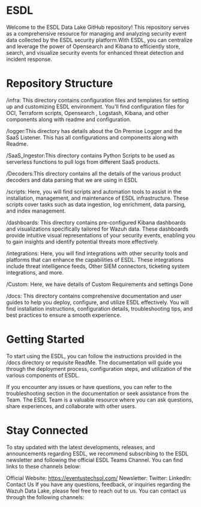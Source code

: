 # ESDL
Welcome to the ESDL Data Lake GitHub repository! This repository serves as a comprehensive resource for managing and analyzing security event data collected by the ESDL security platform.With ESDL, you can centralize and leverage the power of Opensearch and Kibana to efficiently store, search, and visualize security events for enhanced threat detection and incident response.

# Repository Structure
/infra: This directory contains configuration files and templates for setting up and customizing  ESDL environment. You'll find  configuration files for OCI, Terraform scripts, Opensearch , Logstash, Kibana, and other components along with readme and configuration.

/logger:This directory has details about the On Premise Logger and the SaaS Listener. This has all configurations and components along with Readme.

/SaaS_Ingestor:This directory contains Python Scripts to be used as serverless functions to pull logs from different SaaS products.

/Decoders:This directory contains all the details of the various product decoders and data parsing that we are using in ESDL

/scripts: Here, you will find scripts and automation tools to assist in the installation, management, and maintenance of ESDL infrastructure. These scripts cover tasks such as data ingestion, log enrichment, data parsing, and index management.

/dashboards: This directory contains pre-configured Kibana dashboards and visualizations specifically tailored for Wazuh data. These dashboards provide intuitive visual representations of your security events, enabling you to gain insights and identify potential threats more effectively.

/integrations: Here, you will find integrations with other security tools and platforms that can enhance the capabilities of ESDL. These integrations  include threat intelligence feeds, Other SIEM connectors, ticketing system integrations, and more.

/Custom: Here, we have details of Custom Requirements and settings Done

/docs: This directory contains comprehensive documentation and user guides to help you deploy, configure, and utilize ESDL effectively. You will find installation instructions, configuration details, troubleshooting tips, and best practices to ensure a smooth experience.

# Getting Started
To start using the ESDL, you can follow the instructions provided in the /docs directory or requisite ReadMe. The documentation will guide you through the deployment process, configuration steps, and utilization of the various components of ESDL.

If you encounter any issues or have questions, you can refer to the troubleshooting section in the documentation or seek assistance from the Team. The ESDL Team is a valuable resource where you can ask questions, share experiences, and collaborate with other users.

# Stay Connected
To stay updated with the latest developments, releases, and announcements regarding ESDL, we recommend subscribing to the ESDL newsletter and following the official ESDL Teams Channel. You can find links to these channels below:

Official Website: https://eventustechsol.com/
Newsletter: 
Twitter: 
LinkedIn:
Contact Us
If you have any questions, feedback, or inquiries regarding the Wazuh Data Lake, please feel free to reach out to us. You can contact us through the following channels:
